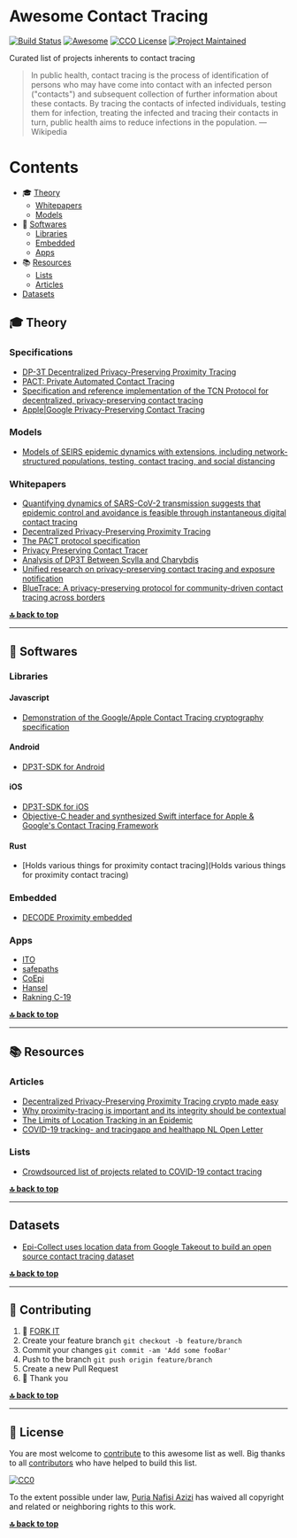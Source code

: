 # Awesome Contact Tracing 

[![Build Status](https://api.travis-ci.org/puria/awesome-contact-tracing.svg?branch=master)](https://travis-ci.org/puria/awesome-contact-tracing)
[![Awesome](https://cdn.rawgit.com/sindresorhus/awesome/d7305f38d29fed78fa85652e3a63e154dd8e8829/media/badge.svg)](https://github.com/sindresorhus/awesome)
[![CCO License](https://img.shields.io/badge/license-CC0-blue.svg?style=plastic "CC0 License")](#contributing-and-license)
[![Project Maintained](https://img.shields.io/badge/project-maintained-brightgreen.svg?style=plastic "Project Maintained")](https://github.com/puria/awesome-contact-tracing/commits/master)


Curated list of projects inherents to contact tracing

> In public health, contact tracing is the process of identification of persons who may have come into contact with an infected person ("contacts") and subsequent collection of further information about these contacts. By tracing the contacts of infected individuals, testing them for infection, treating the infected and tracing their contacts in turn, public health aims to reduce infections in the population.
> &mdash; Wikipedia

# Contents

* 🎓 [Theory](#theory)
  * [Whitepapers](#whitepapers)
  * [Models](#models)
* 💾 [Softwares](#softwares)
  * [Libraries](#libraries)
  * [Embedded](#embedded)
  * [Apps](#apps)
* 📚 [Resources](#resources)
  * [Lists](#lists)
  * [Articles](#articles)
* [Datasets](#datasets)


## 🎓 Theory
### Specifications

 * [DP-3T Decentralized Privacy-Preserving Proximity Tracing](https://github.com/DP-3T/documents)
 * [PACT: Private Automated Contact Tracing](https://pact.mit.edu/)
 * [Specification and reference implementation of the TCN Protocol for decentralized, privacy-preserving contact tracing](https://github.com/TCNCoalition/TCN)
 * [Apple|Google Privacy-Preserving Contact Tracing](https://www.apple.com/covid19/contacttracing/)

### Models
 * [Models of SEIRS epidemic dynamics with extensions, including network-structured populations, testing, contact tracing, and social distancing](https://github.com/ryansmcgee/seirsplus)

### Whitepapers
 * [Quantifying dynamics of SARS-CoV-2 transmission suggests that epidemic control and avoidance is feasible through instantaneous digital contact tracing](https://github.com/BDI-pathogens/covid-19_instant_tracing)
 * [Decentralized Privacy-Preserving Proximity Tracing](https://github.com/DP-3T/documents/blob/master/DP3T%20White%20Paper.pdf)
 * [The PACT protocol specification](https://pact.mit.edu/wp-content/uploads/2020/04/The-PACT-protocol-specification-ver-0.1.pdf)
 * [Privacy Preserving Contact Tracer](https://github.com/TracingWithPrivacy/paper/blob/master/pp-contact-tracer.pdf)
 * [Analysis of DP3T Between Scylla and Charybdis](https://eprint.iacr.org/2020/399.pdf)
 * [Unified research on privacy-preserving contact tracing and exposure notification ](https://docs.google.com/document/d/16Kh4_Q_tmyRh0-v452wiul9oQAiTRj8AdZ5vcOJum9Y/edit?ts=5e801c37#)
 * [BlueTrace: A privacy-preserving protocol for community-driven contact tracing across borders](https://bluetrace.io/static/bluetrace_whitepaper-938063656596c104632def383eb33b3c.pdf)

**[🔝 back to top](#contents)**
***

## 💾 Softwares

### Libraries

#### Javascript
 * [Demonstration of the Google/Apple Contact Tracing cryptography specification](https://github.com/readwritetools/contact-tracing)

#### Android
 * [DP3T-SDK for Android](https://github.com/DP-3T/dp3t-sdk-android)

#### iOS
 * [DP3T-SDK for iOS](https://github.com/DP-3T/dp3t-sdk-ios)
 * [Objective-C header and synthesized Swift interface for Apple & Google's Contact Tracing Framework](https://github.com/BDI-pathogens/covid-19_instant_tracing)

#### Rust
 * [Holds various things for proximity contact tracing](Holds various things for proximity contact tracing)

### Embedded
 * [DECODE Proximity embedded](https://github.com/dyne/decode-proximity-hw)

### Apps
 * [ITO](https://github.com/ito-org)
 * [safepaths](http://safepaths.mit.edu/)
 * [CoEpi](https://www.coepi.org/)
 * [Hansel](https://github.com/gethansel/hansel)
 * [Rakning C-19](https://github.com/aranja/rakning-c19-app)


**[🔝 back to top](#contents)**
***

## 📚 Resources

### Articles
 * [Decentralized Privacy-Preserving Proximity Tracing crypto made easy](https://medium.com/@jaromil/decentralized-privacy-preserving-proximity-tracing-cryptography-made-easy-af0a6ae48640)
 * [Why proximity-tracing is important and its integrity should be contextual](https://medium.com/@jaromil/why-proximity-tracing-is-important-and-its-integrity-should-be-contextual-2b46e5681a45)
 * [The Limits of Location Tracking in an Epidemic](https://www.aclu.org/report/aclu-white-paper-limits-location-tracking-epidemic)
 * [COVID-19 tracking- and tracingapp and healthapp NL Open Letter](http://allai.nl/wp-content/uploads/2020/04/Online-version-Letter-to-President-Rutte-Ministers-De-Jonge-Van-Rijn-Grapperhaus-re.-COVID-19-apps.pdf)


### Lists
 * [Crowdsourced list of projects related to COVID-19 contact tracing](https://github.com/shankari/covid-19-tracing-projects)

**[🔝 back to top](#contents)**
***

## Datasets
 * [Epi-Collect uses location data from Google Takeout to build an open source contact tracing dataset](https://github.com/epicollect/epi-collect)

**[🔝 back to top](#contents)**
***
## 👤 Contributing

1.  🔀 [FORK IT](../../fork)
2.  Create your feature branch `git checkout -b feature/branch`
3.  Commit your changes `git commit -am 'Add some fooBar'`
4.  Push to the branch `git push origin feature/branch`
5.  Create a new Pull Request
6.  🙏 Thank you

**[🔝 back to top](#contents)**

***
## 💼 License

You are most welcome to [contribute](#-contributing) to this awesome list as 
well. Big thanks to all [contributors](https://github.com/puria/awesome-contact-tracing/graphs/contributors)
who have helped to build this list.

[![CC0](https://licensebuttons.net/p/zero/1.0/88x31.png)](https://creativecommons.org/publicdomain/zero/1.0/)

To the extent possible under law, [Puria Nafisi Azizi](https://github.com/puria)
has waived all copyright and related or neighboring rights to this work.

**[🔝 back to top](#contents)**
